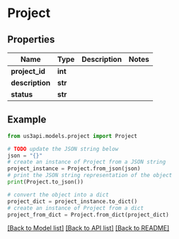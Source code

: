 # Project


## Properties

Name | Type | Description | Notes
------------ | ------------- | ------------- | -------------
**project_id** | **int** |  | 
**description** | **str** |  | 
**status** | **str** |  | 

## Example

```python
from us3api.models.project import Project

# TODO update the JSON string below
json = "{}"
# create an instance of Project from a JSON string
project_instance = Project.from_json(json)
# print the JSON string representation of the object
print(Project.to_json())

# convert the object into a dict
project_dict = project_instance.to_dict()
# create an instance of Project from a dict
project_from_dict = Project.from_dict(project_dict)
```
[[Back to Model list]](../README.md#documentation-for-models) [[Back to API list]](../README.md#documentation-for-api-endpoints) [[Back to README]](../README.md)


